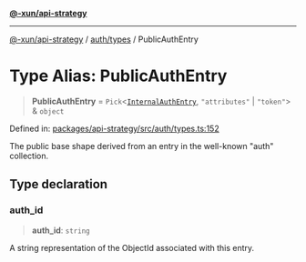 [**@-xun/api-strategy**](../../../README.md)

***

[@-xun/api-strategy](../../../README.md) / [auth/types](../README.md) / PublicAuthEntry

# Type Alias: PublicAuthEntry

> **PublicAuthEntry** = `Pick`\<[`InternalAuthEntry`](InternalAuthEntry.md), `"attributes"` \| `"token"`\> & `object`

Defined in: [packages/api-strategy/src/auth/types.ts:152](https://github.com/Xunnamius/api-utils/blob/c4e96008fb8e0dd5fdfbead84f2e3657f2f0352f/packages/api-strategy/src/auth/types.ts#L152)

The public base shape derived from an entry in the well-known "auth"
collection.

## Type declaration

### auth\_id

> **auth\_id**: `string`

A string representation of the ObjectId associated with this entry.

